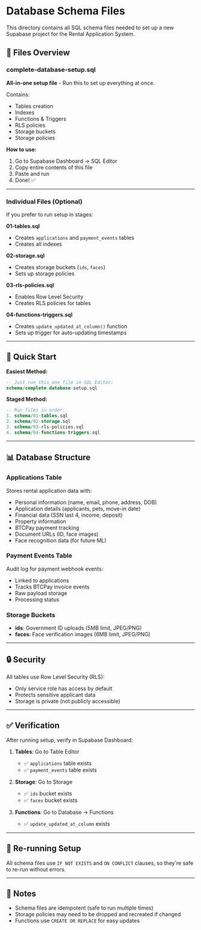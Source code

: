 # Database Schema Files

This directory contains all SQL schema files needed to set up a new Supabase project for the Rental Application System.

## 📁 Files Overview

### **complete-database-setup.sql** 
**All-in-one setup file** - Run this to set up everything at once.

Contains:
- Tables creation
- Indexes
- Functions & Triggers
- RLS policies
- Storage buckets
- Storage policies

**How to use:**
1. Go to Supabase Dashboard → SQL Editor
2. Copy entire contents of this file
3. Paste and run
4. Done! ✅

---

### Individual Files (Optional)

If you prefer to run setup in stages:

**01-tables.sql**
- Creates `applications` and `payment_events` tables
- Creates all indexes

**02-storage.sql**
- Creates storage buckets (`ids`, `faces`)
- Sets up storage policies

**03-rls-policies.sql**
- Enables Row Level Security
- Creates RLS policies for tables

**04-functions-triggers.sql**
- Creates `update_updated_at_column()` function
- Sets up trigger for auto-updating timestamps

---

## 🚀 Quick Start

**Easiest Method:**
```sql
-- Just run this one file in SQL Editor:
schema/complete-database-setup.sql
```

**Staged Method:**
```sql
-- Run files in order:
1. schema/01-tables.sql
2. schema/02-storage.sql
3. schema/03-rls-policies.sql
4. schema/04-functions-triggers.sql
```

---

## 📊 Database Structure

### **Applications Table**
Stores rental application data with:
- Personal information (name, email, phone, address, DOB)
- Application details (applicants, pets, move-in date)
- Financial data (SSN last 4, income, deposit)
- Property information
- BTCPay payment tracking
- Document URLs (ID, face images)
- Face recognition data (for future ML)

### **Payment Events Table**
Audit log for payment webhook events:
- Linked to applications
- Tracks BTCPay invoice events
- Raw payload storage
- Processing status

### **Storage Buckets**
- **ids**: Government ID uploads (5MB limit, JPEG/PNG)
- **faces**: Face verification images (6MB limit, JPEG/PNG)

---

## 🔒 Security

All tables use Row Level Security (RLS):
- Only service role has access by default
- Protects sensitive applicant data
- Storage is private (not publicly accessible)

---

## ✅ Verification

After running setup, verify in Supabase Dashboard:

1. **Tables**: Go to Table Editor
   - ✅ `applications` table exists
   - ✅ `payment_events` table exists

2. **Storage**: Go to Storage
   - ✅ `ids` bucket exists
   - ✅ `faces` bucket exists

3. **Functions**: Go to Database → Functions
   - ✅ `update_updated_at_column` exists

---

## 🔄 Re-running Setup

All schema files use `IF NOT EXISTS` and `ON CONFLICT` clauses, so they're safe to re-run without errors.

---

## 📝 Notes

- Schema files are idempotent (safe to run multiple times)
- Storage policies may need to be dropped and recreated if changed
- Functions use `CREATE OR REPLACE` for easy updates
